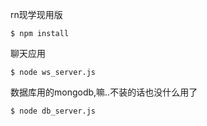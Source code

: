 rn现学现用版 

```
$ npm install
```
聊天应用
```
$ node ws_server.js
```
数据库用的mongodb,嘛..不装的话也没什么用了
```
$ node db_server.js
```
